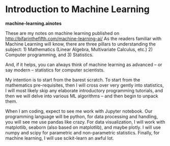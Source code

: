 # Introduction to Machine Learning

**machine-learning.ainotes**

These are my notes on machine learning published on http://bifarinthefifth.com/machine-learning-ai/
As the readers familiar with Machine Learning will know, there are three pillars to understanding the subject: 1) Mathematics (Linear Algebra, Multivariate Calculus, etc.) 2) Computer programming, and 3) Statistics.

And, if it helps, you can always think of machine learning as advanced – or say modern – statistics for computer scientists.

My intention is to start from the barest scratch. To start from the mathematics pre-requisites, then I will cross over very gently into statistics, I will most likely skip any elaborate introductory programming tutorials, and then we will delve into various ML algorithms – and then begin to unpack them. 

When I am coding, expect to see me work with Jupyter notebook. Our programming language will be python, for data processing and handling, you will see me use pandas like crazy.  For data visualization, I will work with matplotlib, seaborn (also based on matplotlib), and maybe plotly. I will use numpy and scipy for parametric and non-parametric statistics. Finally, for machine learning, I will use scikit-learn an awful lot.
